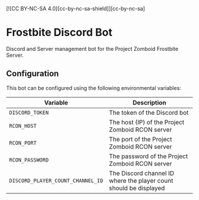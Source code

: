 [![CC BY-NC-SA 4.0][cc-by-nc-sa-shield]][cc-by-nc-sa]
# Frostbite Discord Bot
Discord and Server management bot for the Project Zomboid Frostbite Server.

## Configuration
This bot can be configured using the following environmental variables:

| Variable | Description |
|---|---|
| `DISCORD_TOKEN` | The token of the Discord bot |
| `RCON_HOST` | The host (IP) of the Project Zomboid RCON server |
| `RCON_PORT` | The port of the Project Zomboid RCON server | 
| `RCON_PASSWORD` | The password of the Project Zomboid RCON server |
| `DISCORD_PLAYER_COUNT_CHANNEL_ID` | The Discord channel ID where the player count should be displayed |
